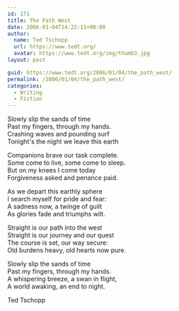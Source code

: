 ```yaml
---
id: 171
title: The Path West
date: 2006-01-04T14:22:11+00:00
author:
  name: Ted Tschopp
  url: https://www.tedt.org/
  avatar: https://www.tedt.org/img/thumb3.jpg
layout: post

guid: https://www.tedt.org/2006/01/04/the_path_west/
permalink: /2006/01/04/the_path_west/
categories:
  - Writing
  - Fiction
---
```

Slowly slip the sands of time  
Past my fingers, through my hands.  
Crashing waves and pounding surf  
Tonight's the night we leave this earth

Companions brave our task complete.  
Some come to live, some come to sleep.  
But on my knees I come today   
Forgiveness asked and penance paid.

As we depart this earthly sphere  
I search myself for pride and fear:  
A sadness now, a twinge of guilt  
As glories fade and triumphs wilt.

Straight is our path into the west  
Straight is our journey and our quest  
The course is set, our way secure:  
Old burdens heavy, old hearts now pure.

Slowly slip the sands of time  
Past my fingers, through my hands.  
A whispering breeze, a swan in flight,  
A world awaking, an end to night.

Ted Tschopp